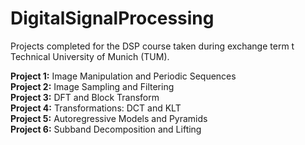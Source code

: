 # DigitalSignalProcessing
Projects completed for the DSP course taken during exchange term t Technical University of Munich (TUM).

**Project 1:** Image Manipulation and Periodic Sequences \
**Project 2:** Image Sampling and Filtering \
**Project 3:** DFT and Block Transform \
**Project 4:** Transformations: DCT and KLT \
**Project 5:** Autoregressive Models and Pyramids \
**Project 6:** Subband Decomposition and Lifting
